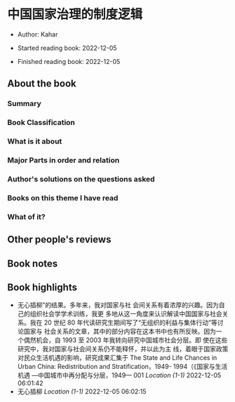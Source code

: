 # 中国国家治理的制度逻辑  
* Author: Kahar
* Started reading book: 2022-12-05

* Finished reading book: 2022-12-05


## About the book

### Summary

### Book Classification

### What is it about

### Major Parts in order and relation

### Author's solutions on the questions asked

### Books on this theme I have read

### What of it?

## Other people's reviews

## Book notes


## Book highlights

* 无心插柳”的结果。多年来，我对国家与社 会间关系有着浓厚的兴趣。因为自己的组织社会学学术训练，我更 多地从这一角度来认识解读中国国家与社会关系。我在 20 世纪 80 年代读研究生期间写了“无组织的利益与集体行动”等讨论国家与 社会关系的文章，其中的部分内容在这本书中也有所反映。因为一 个偶然机会，自 1993 至 2003 年我转向研究中国城市社会分层。即 使在这些研究中，我对国家与社会间关系仍不能释怀，并以此为主 线，着眼于国家政策对民众生活机遇的影响，研究成果汇集于 The State and Life Chances in Urban China: Redistribution and Stratification，1949- 1994（《国家与生活机遇 —中国城市中再分配与分层，1949— 001 *Location (1-1)* 2022-12-05 06:01:42
* 无心插柳 *Location (1-1)* 2022-12-05 06:02:15
